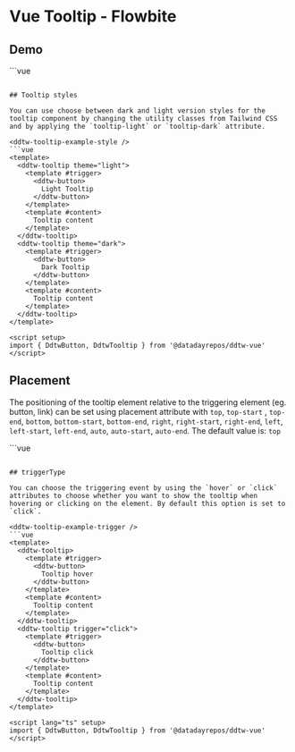 <script setup>
import DdtwTooltipExample from './tooltip/examples/DdtwTooltipExample.vue'
import DdtwTooltipExamplePosition from './tooltip/examples/DdtwTooltipExamplePosition.vue'
import DdtwTooltipExampleStyle from './tooltip/examples/DdtwTooltipExampleStyle.vue'
import DdtwTooltipExampleTrigger from './tooltip/examples/DdtwTooltipExampleTrigger.vue'
</script>
# Vue Tooltip - Flowbite

## Demo

<ddtw-tooltip-example />
```vue
<template>
  <ddtw-tooltip>
    <template #trigger>
      <ddtw-button>
        Default Tooltip
      </ddtw-button>
    </template>
    <template #content>
      Tooltip content
    </template>
  </ddtw-tooltip>
</template>

<script setup>
import { DdtwButton, DdtwTooltip } from '@datadayrepos/ddtw-vue'
</script>
```

## Tooltip styles

You can use choose between dark and light version styles for the tooltip component by changing the utility classes from Tailwind CSS and by applying the `tooltip-light` or `tooltip-dark` attribute.

<ddtw-tooltip-example-style />
```vue
<template>
  <ddtw-tooltip theme="light">
    <template #trigger>
      <ddtw-button>
        Light Tooltip
      </ddtw-button>
    </template>
    <template #content>
      Tooltip content
    </template>
  </ddtw-tooltip>
  <ddtw-tooltip theme="dark">
    <template #trigger>
      <ddtw-button>
        Dark Tooltip
      </ddtw-button>
    </template>
    <template #content>
      Tooltip content
    </template>
  </ddtw-tooltip>
</template>

<script setup>
import { DdtwButton, DdtwTooltip } from '@datadayrepos/ddtw-vue'
</script>
```

## Placement

The positioning of the tooltip element relative to the triggering element (eg. button, link) can be set using placement attribute with `top`, `top-start` , `top-end`, `bottom`, `bottom-start`, `bottom-end`, `right`, `right-start`, `right-end`, `left`, `left-start`, `left-end`, `auto`, `auto-start`,  `auto-end`.
The default value is: `top`

<ddtw-tooltip-example-position />
```vue
<template>
  <ddtw-tooltip placement="top">
    <template #trigger>
      <ddtw-button>
        Tooltip top
      </ddtw-button>
    </template>
    <template #content>
      Tooltip on top
    </template>
  </ddtw-tooltip>
  <ddtw-tooltip placement="right">
    <template #trigger>
      <ddtw-button>
        Tooltip right
      </ddtw-button>
    </template>
    <template #content>
      Tooltip on right
    </template>
  </ddtw-tooltip>
  <ddtw-tooltip placement="bottom">
    <template #trigger>
      <ddtw-button>
        Tooltip bottom
      </ddtw-button>
    </template>
    <template #content>
      Tooltip on bottom
    </template>
  </ddtw-tooltip>
  <ddtw-tooltip placement="left">
    <template #trigger>
      <ddtw-button>
        Tooltip left
      </ddtw-button>
    </template>
    <template #content>
      Tooltip on left
    </template>
  </ddtw-tooltip>
</template>

<script setup>
import { DdtwButton, DdtwTooltip } from '@datadayrepos/ddtw-vue'
</script>
```

## triggerType

You can choose the triggering event by using the `hover` or `click` attributes to choose whether you want to show the tooltip when hovering or clicking on the element. By default this option is set to `click`.

<ddtw-tooltip-example-trigger />
```vue
<template>
  <ddtw-tooltip>
    <template #trigger>
      <ddtw-button>
        Tooltip hover
      </ddtw-button>
    </template>
    <template #content>
      Tooltip content
    </template>
  </ddtw-tooltip>
  <ddtw-tooltip trigger="click">
    <template #trigger>
      <ddtw-button>
        Tooltip click
      </ddtw-button>
    </template>
    <template #content>
      Tooltip content
    </template>
  </ddtw-tooltip>
</template>

<script lang="ts" setup>
import { DdtwButton, DdtwTooltip } from '@datadayrepos/ddtw-vue'
</script>
```
